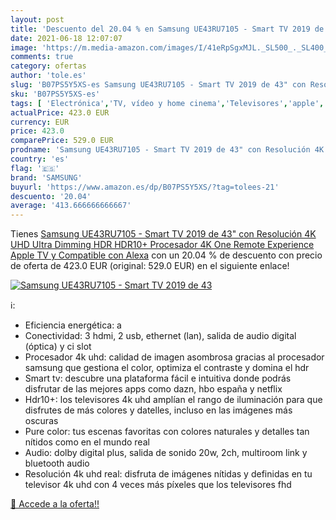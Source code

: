 ```yaml
---
layout: post
title: 'Descuento del 20.04 % en Samsung UE43RU7105 - Smart TV 2019 de 43'
date: 2021-06-18 12:07:07
image: 'https://m.media-amazon.com/images/I/41eRpSgxMJL._SL500_._SL400_.jpg'
comments: true
category: ofertas
author: 'tole.es'
slug: 'B07PS5Y5XS-es Samsung UE43RU7105 - Smart TV 2019 de 43" con Resolución...'
sku: 'B07PS5Y5XS-es'
tags: [ 'Electrónica','TV, vídeo y home cinema','Televisores','apple','samsung', ]
actualPrice: 423.0 EUR
currency: EUR
price: 423.0
comparePrice: 529.0 EUR
prodname: 'Samsung UE43RU7105 - Smart TV 2019 de 43" con Resolución 4K UHD  Ultra Dimming  HDR  HDR10+   Procesador 4K  One Remote Experience  Apple TV y Compatible con Alexa'
country: 'es'
flag: '🇪🇸'
brand: 'SAMSUNG'
buyurl: 'https://www.amazon.es/dp/B07PS5Y5XS/?tag=tolees-21'
descuento: '20.04'
average: '413.666666666667'
---
```


Tienes [Samsung UE43RU7105 - Smart TV 2019 de 43" con Resolución 4K UHD  Ultra Dimming  HDR  HDR10+   Procesador 4K  One Remote Experience  Apple TV y Compatible con Alexa](https://www.amazon.es/dp/B07PS5Y5XS/?tag=tolees-21) con un 20.04 % de descuento con precio de oferta de 423.0 EUR (original: 529.0 EUR) en el siguiente enlace!

[![Samsung UE43RU7105 - Smart TV 2019 de 43](https://m.media-amazon.com/images/I/41eRpSgxMJL._SL500_._SL400_.jpg)](https://www.amazon.es/dp/B07PS5Y5XS/?tag=tolees-21)

ℹ️:

- Eficiencia energética: a
- Conectividad: 3 hdmi, 2 usb, ethernet (lan), salida de audio digital (óptica) y ci slot
- Procesador 4k uhd: calidad de imagen asombrosa gracias al procesador samsung que gestiona el color, optimiza el contraste y domina el hdr
- Smart tv: descubre una plataforma fácil e intuitiva donde podrás disfrutar de las mejores apps como dazn, hbo españa y netflix
- Hdr10+: los televisores 4k uhd amplían el rango de iluminación para que disfrutes de más colores y datelles, incluso en las imágenes más oscuras
- Pure color: tus escenas favoritas con colores naturales y detalles tan nítidos como en el mundo real
- Audio: dolby digital plus, salida de sonido 20w, 2ch, multiroom link y bluetooth audio
- Resolución 4k uhd real: disfruta de imágenes nítidas y definidas en tu televisor 4k uhd con 4 veces más píxeles que los televisores fhd

[🛒 Accede a la oferta!!](https://www.amazon.es/dp/B07PS5Y5XS/?tag=tolees-21)
